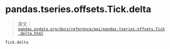 # pandas.tseries.offsets.Tick.delta

> 原文：[`pandas.pydata.org/docs/reference/api/pandas.tseries.offsets.Tick.delta.html`](https://pandas.pydata.org/docs/reference/api/pandas.tseries.offsets.Tick.delta.html)

```py
Tick.delta
```
